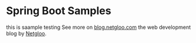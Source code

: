 # Spring Boot Samples
this is saample testing 
See more on [blog.netgloo.com](http://blog.netgloo.com) the web development blog by [Netgloo](http://netgloo.com).
